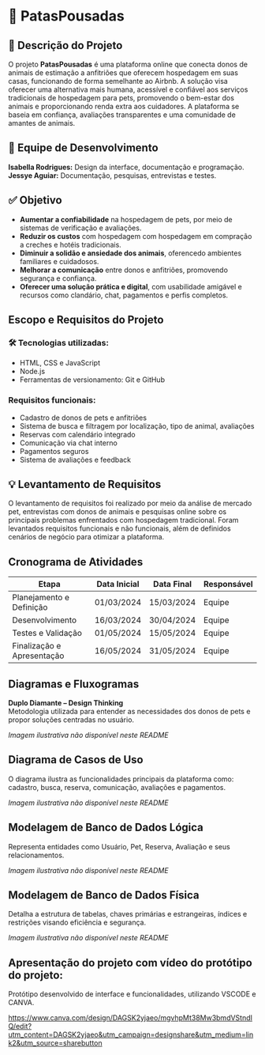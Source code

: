 
# 🐾 PatasPousadas

## 📌 Descrição do Projeto

O projeto **PatasPousadas** é uma plataforma online que conecta donos de animais de estimação a anfitriões que oferecem hospedagem em suas casas, funcionando de forma semelhante ao Airbnb. A solução visa oferecer uma alternativa mais humana, acessível e confiável aos serviços tradicionais de hospedagem para pets, promovendo o bem-estar dos animais e proporcionando renda extra aos cuidadores. A plataforma se baseia em confiança, avaliações transparentes e uma comunidade de amantes de animais.

## 👥 Equipe de Desenvolvimento

**Isabella Rodrigues:** Design da interface, documentação e programação.  
**Jessye Aguiar:** Documentação, pesquisas, entrevistas e testes.

## ✅ Objetivo

- **Aumentar a confiabilidade** na hospedagem de pets, por meio de sistemas de verificação e avaliações.
- **Reduzir os custos** com hospedagem com hospedagem em compração a creches e hotéis tradicionais.
- **Diminuir a solidão e ansiedade dos animais**, oferencedo ambientes familiares e cuidadosos.
- **Melhorar a comunicação** entre donos e anfitriões, promovendo segurança e confiança.
- **Oferecer uma solução prática e digital**, com usabilidade amigável e recursos como clandário, chat, pagamentos e perfis completos.

## Escopo e Requisitos do Projeto

### 🛠 Tecnologias utilizadas:
- HTML, CSS e JavaScript
- Node.js
- Ferramentas de versionamento: Git e GitHub

### Requisitos funcionais:
- Cadastro de donos de pets e anfitriões
- Sistema de busca e filtragem por localização, tipo de animal, avaliações
- Reservas com calendário integrado
- Comunicação via chat interno
- Pagamentos seguros
- Sistema de avaliações e feedback

## 💡 Levantamento de Requisitos

O levantamento de requisitos foi realizado por meio da análise de mercado pet, entrevistas com donos de animais e pesquisas online sobre os principais problemas enfrentados com hospedagem tradicional. Foram levantados requisitos funcionais e não funcionais, além de definidos cenários de negócio para otimizar a plataforma.

## Cronograma de Atividades

| Etapa                     | Data Inicial | Data Final   | Responsável |
|--------------------------|--------------|--------------|-------------|
| Planejamento e Definição | 01/03/2024   | 15/03/2024   | Equipe      |
| Desenvolvimento          | 16/03/2024   | 30/04/2024   | Equipe      |
| Testes e Validação       | 01/05/2024   | 15/05/2024   | Equipe      |
| Finalização e Apresentação| 16/05/2024  | 31/05/2024   | Equipe      |

## Diagramas e Fluxogramas

**Duplo Diamante – Design Thinking**  
Metodologia utilizada para entender as necessidades dos donos de pets e propor soluções centradas no usuário.

*Imagem ilustrativa não disponível neste README*

## Diagrama de Casos de Uso

O diagrama ilustra as funcionalidades principais da plataforma como: cadastro, busca, reserva, comunicação, avaliações e pagamentos.

*Imagem ilustrativa não disponível neste README*

## Modelagem de Banco de Dados Lógica

Representa entidades como Usuário, Pet, Reserva, Avaliação e seus relacionamentos.

*Imagem ilustrativa não disponível neste README*

## Modelagem de Banco de Dados Física

Detalha a estrutura de tabelas, chaves primárias e estrangeiras, índices e restrições visando eficiência e segurança.

*Imagem ilustrativa não disponível neste README*

## Apresentação do projeto com vídeo do protótipo do projeto:
Protótipo desenvolvido de interface e funcionalidades, utilizando VSCODE e CANVA.

https://www.canva.com/design/DAGSK2yjaeo/mgvhpMt38Mw3bmdVStndIQ/edit?utm_content=DAGSK2yjaeo&utm_campaign=designshare&utm_medium=link2&utm_source=sharebutton

